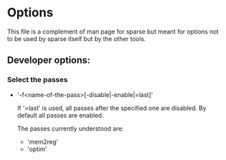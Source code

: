 # Options

This file is a complement of man page for sparse but meant
for options not to be used by sparse itself but by the other
tools.

## Developer options:

### Select the passes

* '-f\<name-of-the-pass\>[-disable|-enable|=last]'

  If '=last' is used, all passes after the specified one are disabled.
  By default all passes are enabled.

  The passes currently understood are:
  * 'mem2reg'
  * 'optim'
